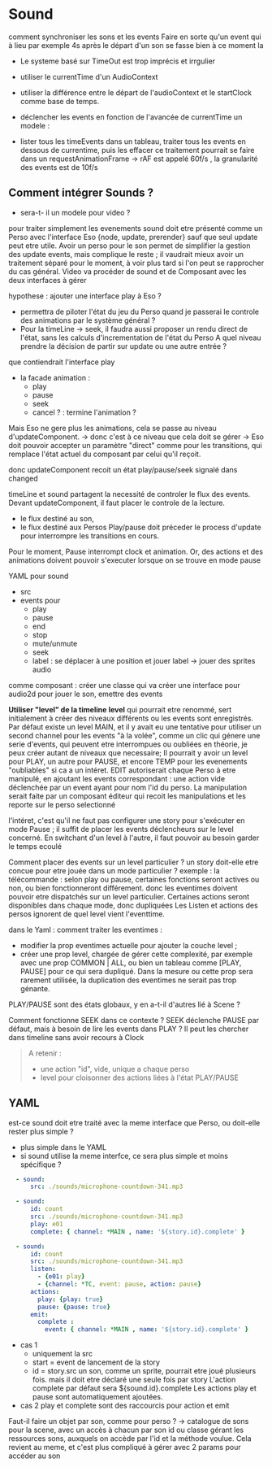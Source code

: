 # Sound

comment synchroniser les sons et les events
Faire en sorte qu'un event qui à lieu par exemple 4s après le départ d'un son se fasse bien à ce moment la

- Le systeme basé sur TimeOut est trop imprécis et irrgulier
- utiliser le currentTime d'un AudioContext
- utiliser la différence entre le départ de l'audioContext et le startClock comme base de temps.

- déclencher les events en fonction de l'avancée de currentTime
  un modele :
- lister tous les timeEvents dans un tableau, traiter tous les events en dessous de currentime, puis les effacer
  ce traitement pourrait se faire dans un requestAnimationFrame
  -> rAF est appelé 60f/s , la granularité des events est de 10f/s

## Comment intégrer Sounds ?

- sera-t- il un modele pour video ?

pour traiter simplement les evenements sound doit etre présenté comme un Perso avec l'interface Eso {node, update, prerender}
sauf que seul update peut etre utile.
Avoir un perso pour le son permet de simplifier la gestion des update events, mais complique le reste ; il vaudrait mieux avoir un traitement séparé pour le moment, à voir plus tard si l'on peut se rapprocher du cas général.
Video va procéder de sound et de Composant avec les deux interfaces à gérer

hypothese : ajouter une interface play à Eso ?

- permettra de piloter l'état du jeu du Perso quand je passerai le controle des animations par le système général ?
- Pour la timeLine -> seek, il faudra aussi proposer un rendu direct de l'état, sans les calculs d'incrementation de l'état du Perso
  A quel niveau prendre la décision de partir sur update ou une autre entrée ?

que contiendrait l'interface play

- la facade animation :
  - play
  - pause
  - seek
  - cancel ? : termine l'animation ?

Mais Eso ne gere plus les animations, cela se passe au niveau d'updateComponent.
-> donc c'est à ce niveau que cela doit se gérer
-> Eso doit pouvoir accepter un paramètre "direct" comme pour les transitions, qui remplace l'état actuel du composant par celui qu'il reçoit.

donc updateComponent recoit un état play/pause/seek signalé dans changed

timeLine et sound partagent la necessité de controler le flux des events.
Devant updateComponent, il faut placer le controle de la lecture.

- le flux destiné au son,
- le flux destiné aux Persos
  Play/pause doit préceder le process d'update pour interrompre les transitions en cours.

Pour le moment, Pause interrompt clock et animation. Or, des actions et des animations doivent pouvoir s'executer lorsque on se trouve en mode pause

YAML pour sound

- src
- events pour
  - play
  - pause
  - end
  - stop
  - mute/unmute
  - seek
  - label : se déplacer à une position et jouer
    label -> jouer des sprites audio

comme composant :
créer une classe qui va créer une interface pour audio2d pour jouer le son, emettre des events

**Utiliser "level" de la timeline**
**level** qui pourrait etre renommé, sert initialement à créer des niveaux différents ou les events sont enregistrés.
Par défaut existe un level MAIN, et il y avait eu une tentative pour utiliser un second channel pour les events "à la volée", comme un clic qui génere une serie d'events, qui peuvent etre interrompues ou
oubliées
en théorie, je peux créer autant de niveaux que necessaire;
Il pourrait y avoir un level pour PLAY, un autre pour PAUSE, et encore TEMP pour les evenements "oubliables" si ca a un intéret.
EDIT autoriserait chaque Perso à etre manipulé, en ajoutant les events correspondant : une action vide déclenchée par un event ayant pour nom l'id du perso. La manipulation serait faite par un composant éditeur qui recoit les manipulations et les reporte sur le perso selectionné

l'intéret, c'est qu'il ne faut pas configurer une story pour s'exécuter en mode Pause ; il suffit de placer les events déclencheurs sur le level concerné.
En switchant d'un level à l'autre, il faut pouvoir au besoin garder le temps ecoulé

Comment placer des events sur un level particulier ?
un story doit-elle etre concue pour etre jouée dans un mode particulier ?
exemple : la télécommande :
selon play ou pause, certaines fonctions seront actives ou non, ou bien fonctionneront différement.
donc les eventimes doivent pouvoir etre dispatchés sur un level particulier.
Certaines actions seront disponibles dans chaque mode, donc dupliquées
Les Listen et actions des persos ignorent de quel level vient l'eventtime.

dans le Yaml : comment traiter les eventimes :

- modifier la prop eventimes actuelle pour ajouter la couche level ;
- créer une prop level, chargée de gérer cette complexité, par exemple avec une prop COMMON | ALL, ou bien un tableau comme [PLAY, PAUSE] pour ce qui sera dupliqué. Dans la mesure ou cette prop sera rarement utilisée, la duplication des eventimes ne serait pas trop génante.

PLAY/PAUSE sont des états globaux, y en a-t-il d'autres lié à Scene ?

Comment fonctionne SEEK dans ce contexte ?
SEEK déclenche PAUSE par défaut, mais à besoin de lire les events dans PLAY ?
Il peut les chercher dans timeline sans avoir recours à Clock

> A retenir :
>
> - une action "id", vide, unique a chaque perso
> - level pour cloisonner des actions liées à l'état PLAY/PAUSE

## YAML

est-ce sound doit etre traité avec la meme interface que Perso, ou doit-elle rester plus simple ?

- plus simple dans le YAML
- si sound utilise la meme interfce, ce sera plus simple et moins spécifique ?

```yaml
  - sound:
      src: ./sounds/microphone-countdown-341.mp3

  - sound:
      id: count
      src: ./sounds/microphone-countdown-341.mp3
      play: e01
      complete: { channel: *MAIN , name: '${story.id}.complete' }

  - sound:
      id: count
      src: ./sounds/microphone-countdown-341.mp3
      listen:
        - {e01: play}
        - {channel: *TC, event: pause, action: pause}
      actions:
        play: {play: true}
        pause: {pause: true}
      emit:
        complete :
          event: { channel: *MAIN , name: '${story.id}.complete' }
```

- cas 1
  - uniquement la src
  - start = event de lancement de la story
  - id = story.src
    un son, comme un sprite, pourrait etre joué plusieurs fois. mais il doit etre déclaré une seule fois par story
    L'action complete par défaut sera ${sound.id}.complete
    Les actions play et pause sont automatiquement ajoutées.
- cas 2
  play et complete sont des raccourcis pour action et emit

Faut-il faire un objet par son, comme pour perso ?
-> catalogue de sons pour la scene, avec un accès à chacun par son id
ou classe gérant les ressources sons, auxquels on accède par l'id et la méthode voulue. Cela revient au meme, et c'est plus compliqué à gérer avec 2 params pour accéder au son
